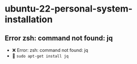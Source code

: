 # ubuntu-22-personal-system-installation
## Error zsh: command not found: jq
* ❌ Error: zsh: command not found: jq
* 🎯 `sudo apt-get install jq`
